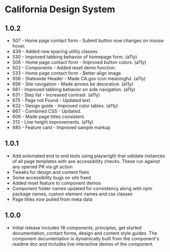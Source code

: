 # California Design System

## 1.0.2

- 507 - Home page contact form - Submit button now changes on mouse hover.
- 439 - Added new spacing utility classes.
- 530 - Improved tabbing behavior of homepage form. (a11y)
- 506 - Home page contact form - Improved button colors. (a11y)
- 502 - Components - Added reset demo function.
- 533 - Home page contact form - Better align image.
- 656 - Statewide Header - Made CA.gov icon meaningful. (a11y)
- 656 - Site navigation - Made arrows be decorative. (a11y)
- 661 - Improved tabbing behavior on side navigation. (a11y)
- 631 - Step list - Increased contrast. (a11y)
- 675 - Page not Found - Updated text.
- 632 - Design guide - Improved color tables. (a11y)
- 667 - Combined CSS - Updated.
- 606 - Made page titles consistent.
- 313 - Line height improvements. (a11y)
- 685 - Feature card - Improved sample markup

## 1.0.1

- Add automated end to end tests using playwright that validate instances of all page templates with axe accessibility checks. These run against any opened PR via git action
- Tweaks for design and content fixes
- Some accessibility bugs on site fixed
- Added reset feature to component demos
- Component folder names updated for consistency along with npm package names, custom element names and css classes
- Page titles now pulled from meta data

## 1.0.0

- Initial release includes 18 components, principles, get started documentation, contact forms, design and content style guides. The component documentation is dynamically built from the component's readme doc and includes live interactive demos of the component.

